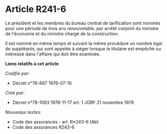 # Article R241-6

Le président et les membres du bureau central de tarification sont nommés pour une période de trois ans renouvelable, par
arrêté conjoint du ministre de l'économie et du ministre chargé de la construction.

Il est nommé en même temps et suivant la même procédure un nombre égal de suppléants, qui sont appelés à siéger lorsque le
titulaire est empêché ou intéressé dans l'affaire qui doit être examinée.

**Liens relatifs à cet article**

_Codifié par_:

  - Décret n°76-667 1976-07-16

_Créé par_:

  - Décret n°78-1093 1978-11-17 art. 1 JORF 21 novembre 1978

_Nouveaux textes_:

  - Code des assurances - art. R*243-6 (Ab)
  - Code des assurances R243-6
